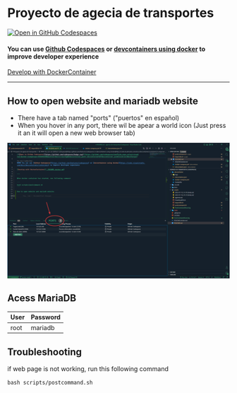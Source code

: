 # Proyecto de agecia de transportes

[![Open in GitHub Codespaces](https://github.com/codespaces/badge.svg)](https://github.com/codespaces/new?hide_repo_select=true&ref=docker-ready&repo=585495820&machine=basicLinux32gb&devcontainer_path=.devcontainer%2Fdevcontainer.json&location=WestEurope)

#### You can use [Github Codespaces](https://github.com/features/codespaces) or [devcontainers using docker](https://code.visualstudio.com/docs/devcontainers/containers) to improve developer experience

[Develop with DockerContainer](./README.docker.md)

---

## How to open website and mariadb website

- There have a tab named "ports" ("puertos" en español)
- When you hover in any port, there wil be apear a world icon (Just press it an it will open a new web browser tab)

![](./OpenPort.png)

## Acess MariaDB

| User | Password |
| ---- | -------- |
| root | mariadb  |

## Troubleshooting

if web page is not working, run this following command

```
bash scripts/postcommand.sh
```
